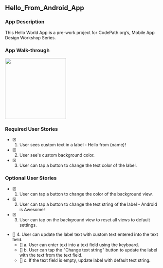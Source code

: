 
## Hello_From_Android_App

### App Description
This Hello World App is a pre-work project for CodePath.org’s, Mobile App Design Workshop Series.

### App Walk-through
<img src="https://i.imgur.com/CyBTkTh.gif" width=200><br>

### Required User Stories
- [x] 1. User sees custom text in a label - Hello from {name}!
- [x] 2. User see's custom background color.
- [x] 3. User can tap a button to change the text color of the label.

### Optional User Stories
- [x] 1. User can tap a button to change the color of the background view.  
- [x] 2. User can tap a button to change the text string of the label - Android is Awesome!  
- [x] 3. User can tap on the background view to reset all views to default settings.  
- [] 4. User can update the label text with custom text entered into the text field.  
   - [] a. User can enter text into a text field using the keyboard.  
   - [] b. User can tap the "Change text string" button to update the label with the text from the text field.  
   - [] c. If the text field is empty, update label with default text string. 

